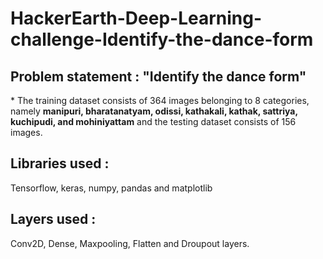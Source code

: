 # HackerEarth-Deep-Learning-challenge-Identify-the-dance-form
<h2>Problem statement : "Identify the dance form"</h2>
* The training dataset consists of 364 images belonging to 8 categories, namely <b>manipuri, bharatanatyam, odissi, kathakali, kathak, sattriya, kuchipudi, and mohiniyattam</b> and the testing dataset consists of 156 images.
<h2>Libraries used : </h2>Tensorflow, keras, numpy, pandas and matplotlib
<h2> Layers used : </h2> Conv2D, Dense, Maxpooling, Flatten and Droupout layers.
